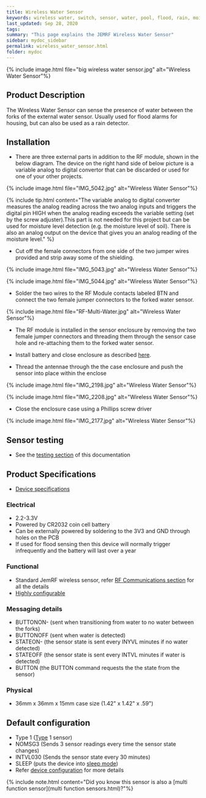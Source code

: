 ```yaml
---
title: Wireless Water Sensor
keywords: wireless water, switch, sensor, water, pool, flood, rain, moisture
last_updated: Sep 28, 2020
tags:  
summary: "This page explains the JEMRF Wireless Water Sensor"
sidebar: mydoc_sidebar
permalink: wireless_water_sensor.html
folder: mydoc
---
```


{% include image.html file="big wireless water sensor.jpg" alt="Wireless Water Sensor"%} 

## Product Description
The Wireless Water Sensor can sense the presence of water between the forks of the external water sensor. Usually used for flood alarms for housing, but can also be used as a rain detector.

## Installation

* There are three external parts in addition to the RF module, shown in the below diagram. The device on the right hand side of below picture is a variable analog to digital convertor that can be discarded or used for one of your other projects. 

{% include image.html file="IMG_5042.jpg" alt="Wireless Water Sensor"%} 

{% include tip.html content="The variable analog to digital converter measures the analog reading across the two analog inputs and triggers the digital pin HIGH when the analog reading exceeds the variable setting (set by the screw adjuster).This part is not needed for this project but can be used for moisture level detection (e.g. the moisture level of soil). There is also an analog output on the device that gives you an analog reading of the moisture level." %}

* Cut off the female connectors from one side of the two jumper wires provided and strip away some of the shielding.

{% include image.html file="IMG_5043.jpg" alt="Wireless Water Sensor"%} 

{% include image.html file="IMG_5044.jpg" alt="Wireless Water Sensor"%} 

* Solder the two wires to the RF Module contacts labeled BTN and connect the two female jumper connectors to the forked water sensor.

{% include image.html file="RF-Multi-Water.jpg" alt="Wireless Water Sensor"%} 

* The RF module is installed in the sensor enclosure by removing the two female jumper connectors and threading them through the sensor case hole and re-attaching them to the forked water sensor.

* Install battery and close enclosure as described [here](sensor_installation.html).

* Thread the antennae through the the case enclosure and push the sensor into place within the enclose

{% include image.html file="IMG_2198.jpg" alt="Wireless Water Sensor"%} 

{% include image.html file="IMG_2208.jpg" alt="Wireless Water Sensor"%} 

* Close the enclosure case using a Phillips screw driver

{% include image.html file="IMG_2177.jpg" alt="Wireless Water Sensor"%} 

## Sensor testing
* See the [testing section](sensor_testing.html) of this documentation 

## Product Specifications
* [Device specifications](rf_device_specs.html)

### Electrical
* 2.2-3.3V 
* Powered by CR2032 coin cell battery
* Can be externally powered by soldering to the 3V3 and GND through holes on the PCB
* If used for flood sensing then this device will normally trigger infrequently and the battery will last over a year

### Functional
* Standard JemRF wireless sensor, refer [RF Communications section](rf_basics.html) for all the details
* [Highly configurable](configuration_overview.html)

### Messaging details
* BUTTONON- (sent when transitioning from water to no water between the forks)
* BUTTONOFF (sent when water is detected)
* STATEON- (the sensor state is sent every INYVL minutes if no water detected)
* STATEOFF (the sensor state is sent every INTVL minutes if water is detected)
* BUTTON (the BUTTON command requests the the state from the sensor)

### Physical
* 36mm x 36mm x 15mm case size (1.42" x 1.42" x .59")

## Default configuration
* Type 1 ([Type](types.html) 1 sensor)
* NOMSG3 (Sends 3 sensor readings every time the sensor state changes)
* INTVL030 (Sends the sensor state every 30 minutes)
* SLEEP (puts the device into [sleep mode](sleep_modes.html))
* Refer [device configuration](configuration_overview.html) for more details

{% include note.html content="Did you know this sensor is also a [multi function sensor](multi function sensors.html)?"%}